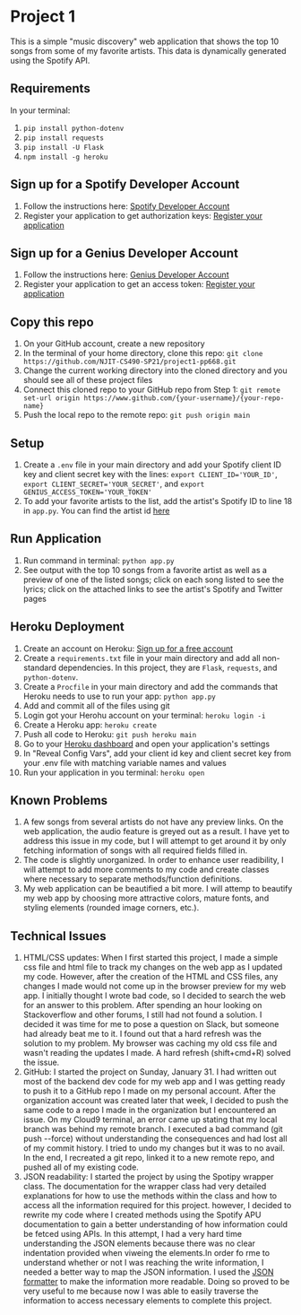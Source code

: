 # Project 1
This is a simple "music discovery" web application that shows the top 10 songs from some of my favorite artists. This data is dynamically generated
using the Spotify API.

## Requirements
In your terminal:
1. `pip install python-dotenv`
2. `pip install requests`
3. `pip install -U Flask`
4. `npm install -g heroku`
​
## Sign up for a Spotify Developer Account
1. Follow the instructions here: [Spotify Developer Account](https://developer.spotify.com/dashboard/)
2. Register your application to get authorization keys: [Register your application](https://developer.spotify.com/documentation/general/guides/app-settings/#register-your-app) 

## Sign up for a Genius Developer Account
1. Follow the instructions here: [Genius Developer Account](https://docs.genius.com/#/getting-started-h1)
2. Register your application to get an access token: [Register your application](http://genius.com/api-clients) 

## Copy this repo
1. On your GitHub account, create a new repository
2. In the terminal of your home directory, clone this repo: `git clone https://github.com/NJIT-CS490-SP21/project1-pp668.git`
3. Change the current working directory into the cloned directory and you should see all of these project files
4. Connect this cloned repo to your GitHub repo from Step 1: `git remote set-url origin https://www.github.com/{your-username}/{your-repo-name}`
5. Push the local repo to the remote repo: `git push origin main`

## Setup
1. Create a `.env` file in your main directory and add your Spotify client ID key and client secret key with the lines: `export CLIENT_ID='YOUR_ID'`, `export CLIENT_SECRET='YOUR_SECRET'`, and `export GENIUS_ACCESS_TOKEN='YOUR_TOKEN'`
2. To add your favorite artists to the list, add the artist's Spotify ID to line 18 in `app.py`. You can find the artist id [here](https://support.tunecore.com/hc/en-us/articles/360040325651-How-to-Find-my-Spotify-Artist-ID)
​
## Run Application
1. Run command in terminal: `python app.py`
2. See output with the top 10 songs from a favorite artist as well as a preview of one of the listed songs; click on each song listed to see the lyrics; click on the attached links to see the artist's Spotify and Twitter pages

## Heroku Deployment
1. Create an account on Heroku: [Sign up for a free account](https://signup.heroku.com/login)
2. Create a `requirements.txt` file in your main directory and add all non-standard dependencies. In this project, they are `Flask`, `requests`, and `python-dotenv`.
3. Create a `Procfile` in your main directory and add the commands that Heroku needs to use to run your app: `python app.py`
4. Add and commit all of the files using git
5. Login got your Herohu account on your terminal: `heroku login -i`
6. Create a Heroku app: `heroku create`
7. Push all code to Heroku: `git push heroku main`
8. Go to your [Heroku dashboard](https://dashboard.heroku.com/apps) and open your application's settings
9. In "Reveal Config Vars", add your client id key and client secret key from your .env file with matching variable names and values
10. Run your application in you terminal: `heroku open`

## Known Problems
1. A few songs from several artists do not have any preview links. On the web application, the audio feature is greyed out as a result. I have yet to address this issue in my code, but I will attempt to get around it by only fetching information of songs with all required fields filled in. 
2. The code is slightly unorganized. In order to enhance user readibility, I will attempt to add more comments to my code and create classes where necessary to separate methods/function definitions.
3. My web application can be beautified a bit more. I will attemp to beautify my web app by choosing more attractive colors, mature fonts, and styling elements (rounded image corners, etc.).

## Technical Issues
1. HTML/CSS updates: When I first started this project, I made a simple css file and html file to track my changes on the web app as I updated my code. However, after the creation of the HTML and CSS files, any changes I made would not come up in the browser preview for my web app. I initially thought I wrote bad code, so I decided to search the web for an answer to this problem. After spending an hour looking on Stackoverflow and other forums, I still had not found a solution. I decided it was time for me to pose a question on Slack, but someone had already beat me to it. I found out that a hard refresh was the solution to my problem. My browser was caching my old css file and wasn't reading the updates I made. A hard refresh (shift+cmd+R) solved the issue.
2. GitHub: I started the project on Sunday, January 31. I had written out most of the backend dev code for my web app and I was getting ready to push it to a GitHub repo I made on my personal account. After the organization account was created later that week, I decided to push the same code to a repo I made in the organization but I encountered an issue. On my Cloud9 terminal, an error came up stating that my local branch was behind my remote branch. I executed a bad command (git push --force) without understanding the consequences and had lost all of my commit history. I tried to undo my changes but it was to no avail. In the end, I recreated a git repo, linked it to a new remote repo, and pushed all of my existing code. 
3. JSON readability: I started the project by using the Spotipy wrapper class. The documentation for the wrapper class had very detailed explanations for how to use the methods within the class and how to access all the information required for this project. however, I decided to rewrite my code where I created methods using the Spotify APU documentation to gain a better understanding of how information could be fetced using APIs. In this attempt, I had a very hard time understanding the JSON elements because there was no clear indentation provided when viweing the elements.In order fo rme to understand whether or not I was reaching the write information, I needed a better way to map the JSON information. I used the [JSON formatter](https://jsonformatter.curiousconcept.com/) to make the information more readable. Doing so proved to be very useful to me because now I was able to easily traverse the information to access necessary elements to complete this project.